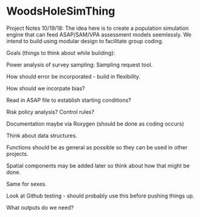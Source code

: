 # WoodsHoleSimThing

Project Notes 10/19/18:
The idea here is to create a population simulation engine that can feed ASAP/SAM/VPA assessment models seemlessly. We intend to build using modular design to facilitate group coding. 

Goals (things to think about while building):

Power analysis of survey sampling: Sampling request tool.

How should error be incorporated - build in flexibility.

How should we incorpate bias?

Read in ASAP file to establish starting conditions?

Risk policy analysis? Control rules? 

Documentation maybe via Roxygen (should be done as coding occurs)

Think about data structures.

Functions should be as general as possible so they can be used in other projects. 

Spatial components may be added later so think about how that might be done.

Same for sexes.

Look at Github testing - should probably use this before pushing things up.

What outputs do we need?

